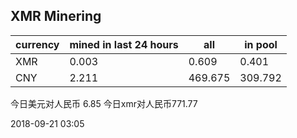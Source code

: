 ## XMR Minering

|currency|mined in last 24 hours|all|in pool|
|---|---|---|---|
|XMR|0.003|0.609|0.401|
|CNY|2.211|469.675|309.792|

今日美元对人民币 6.85	今日xmr对人民币771.77


2018-09-21 03:05